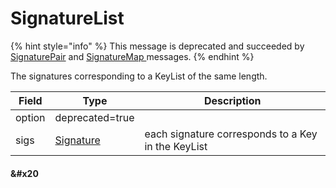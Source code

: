 # SignatureList

{% hint style="info" %}
This message is deprecated and succeeded by [SignaturePair](signature-pair.md) and [SignatureMap ](signaturemap.md)messages.
{% endhint %}

The signatures corresponding to a KeyList of the same length.

| Field  | Type                        | Description                                        |
| ------ | --------------------------- | -------------------------------------------------- |
| option | ​deprecated=true            | ​                                                  |
| sigs   | ​[Signature](signature.md)​ | each signature corresponds to a Key in the KeyList |

#### \&#x20 <a href="#undefined" id="undefined"></a>
